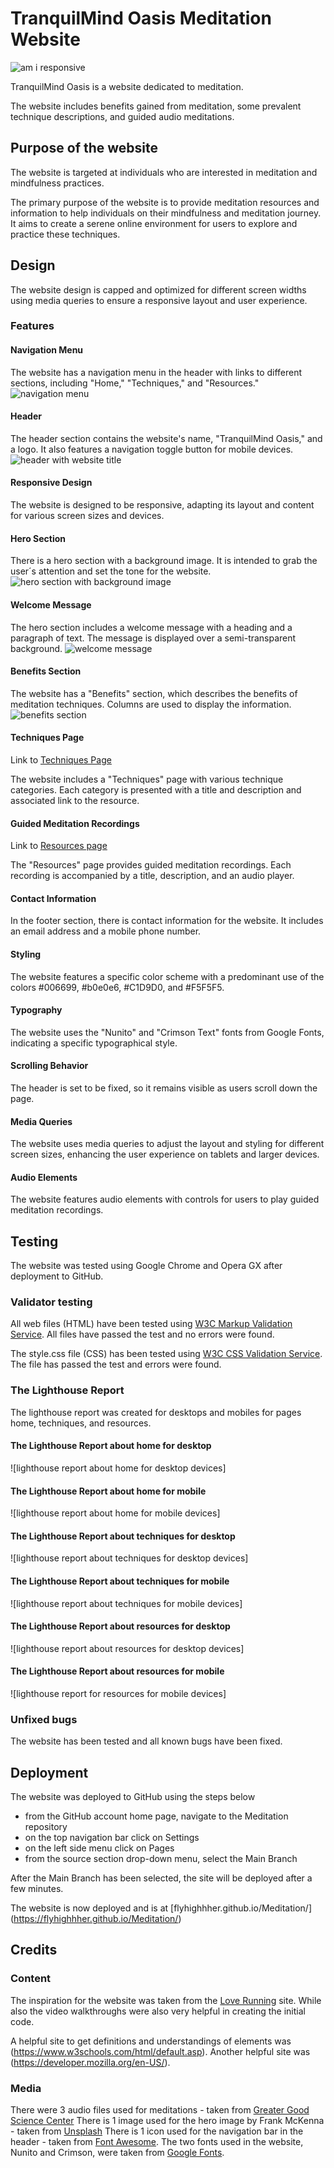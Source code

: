 # TranquilMind Oasis Meditation Website

![am i responsive](assets/images/am-i-responsive.jpg)

TranquilMind Oasis is a website dedicated to meditation.

The website includes benefits gained from meditation, some prevalent technique descriptions, and guided audio meditations.

## Purpose of the website

The website is targeted at individuals who are interested in meditation and mindfulness practices.

The primary purpose of the website is to provide meditation resources and information to help individuals on their mindfulness and meditation journey. It aims to create a serene online environment for users to explore and practice these techniques.

## Design

The website design is capped and optimized for different screen widths using media queries to ensure a responsive layout and user experience.

### Features
#### Navigation Menu

The website has a navigation menu in the header with links to different sections, including "Home," "Techniques," and "Resources."
![navigation menu](assets/images/nav-menu.png)

#### Header

The header section contains the website's name, "TranquilMind Oasis," and a logo. It also features a navigation toggle button for mobile devices.
![header with website title](assets/images/logo-name-menu.png)

#### Responsive Design

The website is designed to be responsive, adapting its layout and content for various screen sizes and devices.

#### Hero Section

There is a hero section with a background image. It is intended to grab the user´s attention and set the tone for the website.
![hero section with background image](assets/images/hero-section-background.png)

#### Welcome Message

The hero section includes a welcome message with a heading and a paragraph of text. The message is displayed over a semi-transparent background.
![welcome message](welcome-message.png)

#### Benefits Section

The website has a "Benefits" section, which describes the benefits of meditation techniques. Columns are used to display the information.
![benefits section](benefits-section.png)

#### Techniques Page

Link to [Techniques Page](https://flyhighhher.github.io/Meditation/techniques.html)

The website includes a "Techniques" page with various technique categories. Each category is presented with a title and description and associated link to the resource.

#### Guided Meditation Recordings

Link to [Resources page](https://flyhighhher.github.io/Meditation/resources.html)

The "Resources" page provides guided meditation recordings. Each recording is accompanied by a title, description, and an audio player.

#### Contact Information

In the footer section, there is contact information for the website. It includes an email address and a mobile phone number.

#### Styling

The website features a specific color scheme with a predominant use of the colors #006699, #b0e0e6, #C1D9D0, and #F5F5F5.

#### Typography

The website uses the "Nunito" and "Crimson Text" fonts from Google Fonts, indicating a specific typographical style.

#### Scrolling Behavior

The header is set to be fixed, so it remains visible as users scroll down the page.

#### Media Queries

The website uses media queries to adjust the layout and styling for different screen sizes, enhancing the user experience on tablets and larger devices.

#### Audio Elements

The website features audio elements with controls for users to play guided meditation recordings.

## Testing

The website was tested using Google Chrome and Opera GX after deployment to GitHub.

### Validator testing

All web files (HTML) have been tested using [W3C Markup Validation Service](https://validator.w3.org/). All files have passed the test and no errors were found.

The style.css file (CSS) has been tested using [W3C CSS Validation Service](https://jigsaw.w3.org/css-validator/). The file has passed the test and errors were found.

### The Lighthouse Report

The lighthouse report was created for desktops and mobiles for pages home, techniques, and resources.

#### The Lighthouse Report about home for desktop

![lighthouse report about home for desktop devices]

#### The Lighthouse Report about home for mobile

![lighthouse report about home for mobile devices]

#### The Lighthouse Report about techniques for desktop

![lighthouse report about techniques for desktop devices]

#### The Lighthouse Report about techniques for mobile

![lighthouse report about techniques for mobile devices]

#### The Lighthouse Report about resources for desktop

![lighthouse report about resources for desktop devices]

#### The Lighthouse Report about resources for mobile

![lighthouse report for resources for mobile devices]

### Unfixed bugs

The website has been tested and all known bugs have been fixed.

## Deployment

The website was deployed to GitHub using the steps below

- from the GitHub account home page, navigate to the Meditation repository
- on the top navigation bar click on Settings
- on the left side menu click on Pages
- from the source section drop-down menu, select the Main Branch

After the Main Branch has been selected, the site will be deployed after a few minutes.

The website is now deployed and is at [flyhighhher.github.io/Meditation/] (https://flyhighhher.github.io/Meditation/)

## Credits

### Content

The inspiration for the website was taken from the [Love Running](https://github.com/Code-Institute-Solutions/readme-template) site. While also the video walkthroughs were also very helpful in creating the initial code.

A helpful site to get definitions and understandings of elements was (https://www.w3schools.com/html/default.asp).
Another helpful site was (https://developer.mozilla.org/en-US/).

### Media

There were 3 audio files used for meditations - taken from [Greater Good Science Center](https://ggsc.berkeley.edu/)
There is 1 image used for the hero image by Frank McKenna - taken from [Unsplash](https://unsplash.com/)
There is 1 icon used for the navigation bar in the header - taken from [Font Awesome](https://fontawesome.com/).
The two fonts used in the website, Nunito and Crimson, were taken from [Google Fonts](https://fonts.google.com/).

